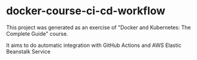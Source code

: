 # docker-course-ci-cd-workflow

This project was generated as an exercise of "Docker and Kubernetes: The Complete Guide" course.

It aims to do automatic integration with GitHub Actions and AWS Elastic Beanstalk Service
